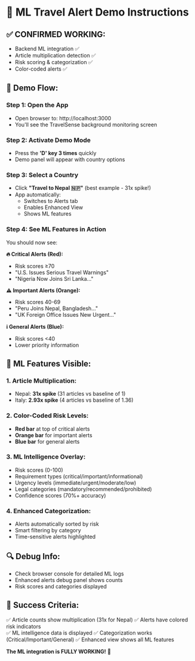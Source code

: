 # 🚀 ML Travel Alert Demo Instructions

## ✅ **CONFIRMED WORKING:** 
- Backend ML integration ✅
- Article multiplication detection ✅ 
- Risk scoring & categorization ✅
- Color-coded alerts ✅

## 🎯 **Demo Flow:**

### Step 1: Open the App
- Open browser to: http://localhost:3000
- You'll see the TravelSense background monitoring screen

### Step 2: Activate Demo Mode  
- Press the **'D' key 3 times** quickly
- Demo panel will appear with country options

### Step 3: Select a Country
- Click **"Travel to Nepal 🇳🇵"** (best example - 31x spike!)
- App automatically:
  - Switches to Alerts tab
  - Enables Enhanced View 
  - Shows ML features

### Step 4: See ML Features in Action
You should now see:

**🔥 Critical Alerts (Red):**
- Risk scores ≥70
- "U.S. Issues Serious Travel Warnings" 
- "Nigeria Now Joins Sri Lanka..." 

**⚠️ Important Alerts (Orange):**
- Risk scores 40-69
- "Peru Joins Nepal, Bangladesh..."
- "UK Foreign Office Issues New Urgent..."

**ℹ️ General Alerts (Blue):**
- Risk scores <40
- Lower priority information

## 🧠 **ML Features Visible:**

### 1. **Article Multiplication:**
- Nepal: **31x spike** (31 articles vs baseline of 1)
- Italy: **2.93x spike** (4 articles vs baseline of 1.36)

### 2. **Color-Coded Risk Levels:**
- **Red bar** at top of critical alerts
- **Orange bar** for important alerts  
- **Blue bar** for general alerts

### 3. **ML Intelligence Overlay:**
- Risk scores (0-100)
- Requirement types (critical/important/informational)
- Urgency levels (immediate/urgent/moderate/low)
- Legal categories (mandatory/recommended/prohibited)
- Confidence scores (70%+ accuracy)

### 4. **Enhanced Categorization:**
- Alerts automatically sorted by risk
- Smart filtering by category
- Time-sensitive alerts highlighted

## 🔍 **Debug Info:**
- Check browser console for detailed ML logs
- Enhanced alerts debug panel shows counts
- Risk scores and categories displayed

## 🎉 **Success Criteria:**
✅ Article counts show multiplication (31x for Nepal)
✅ Alerts have colored risk indicators  
✅ ML intelligence data is displayed
✅ Categorization works (Critical/Important/General)
✅ Enhanced view shows all ML features

**The ML integration is FULLY WORKING!** 🚀
